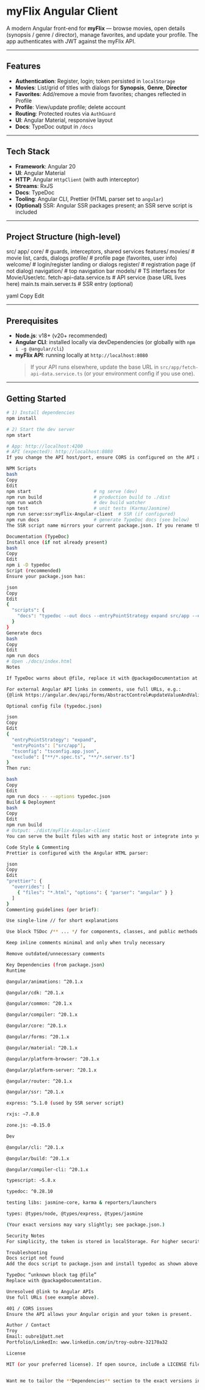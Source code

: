 # myFlix Angular Client

A modern Angular front-end for **myFlix** — browse movies, open details (synopsis / genre / director), manage favorites, and update your profile. The app authenticates with JWT against the myFlix API.

---

## Features

- **Authentication**: Register, login; token persisted in `localStorage`
- **Movies**: List/grid of titles with dialogs for **Synopsis**, **Genre**, **Director**
- **Favorites**: Add/remove a movie from favorites; changes reflected in Profile
- **Profile**: View/update profile; delete account
- **Routing**: Protected routes via `AuthGuard`
- **UI**: Angular Material, responsive layout
- **Docs**: TypeDoc output in `/docs`

---

## Tech Stack

- **Framework**: Angular 20
- **UI**: Angular Material
- **HTTP**: Angular `HttpClient` (with auth interceptor)
- **Streams**: RxJS
- **Docs**: TypeDoc
- **Tooling**: Angular CLI, Prettier (HTML parser set to `angular`)
- **(Optional)** SSR: Angular SSR packages present; an SSR serve script is included

---

## Project Structure (high-level)

src/
app/
core/ # guards, interceptors, shared services
features/
movies/ # movie list, cards, dialogs
profile/ # profile page (favorites, user info)
welcome/ # login/register landing or dialogs
register/ # registration page (if not dialog)
navigation/ # top navigation bar
models/ # TS interfaces for Movie/User/etc.
fetch-api-data.service.ts # API service (base URL lives here)
main.ts
main.server.ts # SSR entry (optional)

yaml
Copy
Edit

---

## Prerequisites

- **Node.js**: v18+ (v20+ recommended)
- **Angular CLI**: installed locally via devDependencies (or globally with `npm i -g @angular/cli`)
- **myFlix API**: running locally at `http://localhost:8080`  
  > If your API runs elsewhere, update the base URL in `src/app/fetch-api-data.service.ts` (or your environment config if you use one).

---

## Getting Started

```bash
# 1) Install dependencies
npm install

# 2) Start the dev server
npm start

# App: http://localhost:4200
# API (expected): http://localhost:8080
If you change the API host/port, ensure CORS is configured on the API and update the Angular service/environment.

NPM Scripts
bash
Copy
Edit
npm start                       # ng serve (dev)
npm run build                   # production build to ./dist
npm run watch                   # dev build watcher
npm test                        # unit tests (Karma/Jasmine)
npm run serve:ssr:myFlix-Angular-client  # SSR (if configured)
npm run docs                    # generate TypeDoc docs (see below)
The SSR script name mirrors your current package.json. If you rename the app, adjust accordingly.

Documentation (TypeDoc)
Install once (if not already present)
bash
Copy
Edit
npm i -D typedoc
Script (recommended)
Ensure your package.json has:

json
Copy
Edit
{
  "scripts": {
    "docs": "typedoc --out docs --entryPointStrategy expand src/app --exclude \"**/*.spec.ts\" --tsconfig tsconfig.app.json"
  }
}
Generate docs
bash
Copy
Edit
npm run docs
# Open ./docs/index.html
Notes

If TypeDoc warns about @file, replace it with @packageDocumentation at the top of TS files.

For external Angular API links in comments, use full URLs, e.g.:
{@link https://angular.dev/api/forms/AbstractControl#updateValueAndValidity | updateValueAndValidity}

Optional config file (typedoc.json)

json
Copy
Edit
{
  "entryPointStrategy": "expand",
  "entryPoints": ["src/app"],
  "tsconfig": "tsconfig.app.json",
  "exclude": ["**/*.spec.ts", "**/*.server.ts"]
}
Then run:

bash
Copy
Edit
npm run docs -- --options typedoc.json
Build & Deployment
bash
Copy
Edit
npm run build
# Output: ./dist/myFlix-Angular-client
You can serve the built files with any static host or integrate into your deployment pipeline. If you plan to use SSR, verify your SSR setup or run ng add @angular/ssr to scaffold any missing pieces.

Code Style & Commenting
Prettier is configured with the Angular HTML parser:

json
Copy
Edit
"prettier": {
  "overrides": [
    { "files": "*.html", "options": { "parser": "angular" } }
  ]
}
Commenting guidelines (per brief):

Use single-line // for short explanations

Use block TSDoc /** ... */ for components, classes, and public methods

Keep inline comments minimal and only when truly necessary

Remove outdated/unnecessary comments

Key Dependencies (from package.json)
Runtime

@angular/animations: ^20.1.x

@angular/cdk: ^20.1.x

@angular/common: ^20.1.x

@angular/compiler: ^20.1.x

@angular/core: ^20.1.x

@angular/forms: ^20.1.x

@angular/material: ^20.1.x

@angular/platform-browser: ^20.1.x

@angular/platform-server: ^20.1.x

@angular/router: ^20.1.x

@angular/ssr: ^20.1.x

express: ^5.1.0 (used by SSR server script)

rxjs: ~7.8.0

zone.js: ~0.15.0

Dev

@angular/cli: ^20.1.x

@angular/build: ^20.1.x

@angular/compiler-cli: ^20.1.x

typescript: ~5.8.x

typedoc: ^0.28.10

testing libs: jasmine-core, karma & reporters/launchers

types: @types/node, @types/express, @types/jasmine

(Your exact versions may vary slightly; see package.json.)

Security Notes
For simplicity, the token is stored in localStorage. For higher security, consider HttpOnly cookies and CSRF protection on the API.

Troubleshooting
Docs script not found
Add the docs script to package.json and install typedoc as shown above.

TypeDoc “unknown block tag @file”
Replace with @packageDocumentation.

Unresolved @link to Angular APIs
Use full URLs (see example above).

401 / CORS issues
Ensure the API allows your Angular origin and your token is present.

Author / Contact
Troy
Email: oubre1@att.net
Portfolio/LinkedIn: www.linkedin.com/in/troy-oubre-32170a32

License

MIT (or your preferred license). If open source, include a LICENSE file.


Want me to tailor the **Dependencies** section to the exact versions in your `package.json` right now? If you paste that file, I’ll lock the numbers in.
